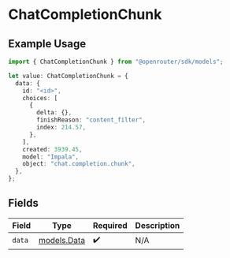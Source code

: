 # ChatCompletionChunk

## Example Usage

```typescript
import { ChatCompletionChunk } from "@openrouter/sdk/models";

let value: ChatCompletionChunk = {
  data: {
    id: "<id>",
    choices: [
      {
        delta: {},
        finishReason: "content_filter",
        index: 214.57,
      },
    ],
    created: 3939.45,
    model: "Impala",
    object: "chat.completion.chunk",
  },
};
```

## Fields

| Field                            | Type                             | Required                         | Description                      |
| -------------------------------- | -------------------------------- | -------------------------------- | -------------------------------- |
| `data`                           | [models.Data](../models/data.md) | :heavy_check_mark:               | N/A                              |